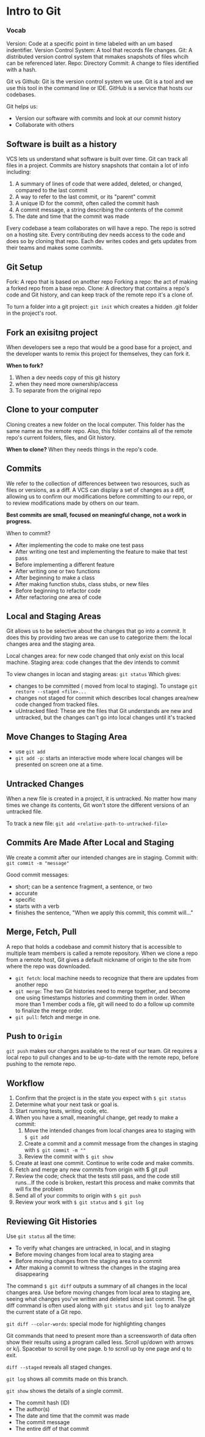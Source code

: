 
# Intro to Git
### Vocab
Version: Code at a specific point in time labeled with an um based indentifier.
Version Control System: A tool that records file changes.
Git: A distributed version control system that mmakes snapshots of files whcih can be referenced later.
Repo: Directory
Commit: A change to files identified with a hash. 

Git vs Github: Git is the version control system we use. Git is a tool and we use this tool in the command line or IDE. GitHub is a service that hosts our codebases.

Git helps us:
- Version our software with commits and look at our commit history
- Collaborate with others

## Software is built as a history
VCS lets us understand what software is built over time. Git can track all files in a project. Commits are history snapshots that contain a lot of info including:
1. A summary of lines of code that were added, deleted, or changed, compared to the last commit
2. A way to refer to the last commit, or its "parent" commit
3. A unique ID for the commit, often called the commit hash
4. A commit message, a string describing the contents of the commit
5. The date and time that the commit was made

Every codebase a team collaborates on will have a repo. The repo is sotred on a hosting site. Every contributing dev needs access to the code and does so by cloning that repo. Each dev writes codes and gets updates from their teams and makes some commits. 

## Git Setup 
Fork: A repo that is based on another repo
Forking a repo: the act of making a forked repo from a base repo. 
Clone: A directory that contains a repo's code and Git history, and can keep track of the remote repo it's a clone of. 

To turn a folder into a git project:
`git init` which creates a hidden .git folder in the project's root. 

## Fork an exisitng project
When developers see a repo that would be a good base for a project, and the developer wants to remix this project for themselves, they can fork it.

**When to fork?**
1. When a dev needs copy of this git history
2. when they need more ownership/access 
3. To separate from the original repo

## Clone to your computer
Cloning creates a new folder on the local computer. This folder has the same name as the remote repo. Also, this folder contains all of the remote repo's current folders, files, and Git history.

**When to clone?**
When they needs things in the repo's code. 

## Commits
We refer to the collection of differences between two resources, such as files or versions, as a diff. A VCS can display a set of changes as a diff, allowing us to confirm our modifications before committing to our repo, or to review modifications made by others on our team.

**Best commits are small, focused on meaningful change, not a work in progress.**

When to commit?
- After implementing the code to make one test pass
- After writing one test and implementing the feature to make that test pass
- Before implementing a different feature
- After writing one or two functions
- After beginning to make a class
- After making function stubs, class stubs, or new files
- Before beginning to refactor code
- After refactoring one area of code

## Local and Staging Areas
Git allows us to be selective about the changes that go into a commit. It does this by providing two areas we can use to categorize them: the local changes area and the staging area.

Local changes area: for new code changed that only exist on this local machine.
Staging area: code changes that the dev intends to commit

To view changes in locan and staging areas: `git status`
Which gives:
- changes to be committed ( moved from local to staging). To unstage `git restore --staged <file>...`
- changes not staged for commit which describes local changes area/new code changed from tracked files.
- uUntracked filed: These are the files that Git understands are new and untracked, but the changes can't go into local changes until it's tracked

## Move Changes to Staging Area
- use `git add`
- `git add -p`: starts an interactive mode where local changes will be presented on screen one at a time. 

## Untracked Changes
When a new file is created in a project, it is untracked. No matter how many times we change its contents, Git won't store the different versions of an untracked file.

To track a new file: `git add <relative-path-to-untracked-file>`

## Commits Are Made After Local and Staging
We create a commit after our intended changes are in staging.
Commit with: `git commit -m "message"` 

Good commit messages:
- short; can be a sentence fragment, a sentence, or two
- accurate
- specific
- starts with a verb
- finishes the sentence, "When we apply this commit, this commit will..."

## Merge, Fetch, Pull
A repo that holds a codebase and commit history that is accessible to multiple team members is called a remote repository.
When we clone a repo from a remote host, Git gives a default nickname of origin to the site from where the repo was downloaded.
- `git fetch`: local machine needs to recognize that there are updates from another repo
- `git merge`: The two Git histories need to merge together, and become one using timestamps histories and commiting them in order. When more than 1 member cods a file, git will need to do a follow up commite to finalize the merge order. 
- `git pull`: fetch and merge in one. 

## Push to `Origin`
`git push` makes our changes available to the rest of our team. 
Git requires a local repo to pull changes and to be up-to-date with the remote repo, before pushing to the remote repo.

## Workflow
1. Confirm that the project is in the state you expect with `$ git status`
2. Determine what your next task or goal is.
3. Start running tests, writing code, etc.
4. When you have a small, meaningful change, get ready to make a commit:
   1. Move the intended changes from local changes area to staging with `$ git add`
   2. Create a commit and a commit message from the changes in staging with `$ git commit -m ""`
   3. Review the commit with `$ git show`
5. Create at least one commit. Continue to write code and make commits.
6. Fetch and merge any new commits from origin with $ git pull
7. Review the code; check that the tests still pass, and the code still runs...If the code is broken, restart this process and make commits that will fix the problem
8. Send all of your commits to origin with `$ git push`
9. Review your work with `$ git status` and `$ git log`

## Reviewing Git Histories
Use `git status` all the time:
- To verify what changes are untracked, in local, and in staging
- Before moving changes from local area to staging area
- Before moving changes from the staging area to a commit
- After making a commit to witness the changes in the staging area disappearing

The command `$ git diff` outputs a summary of all changes in the local changes area. Use before moving changes from local area to staging are, seeing what changes you've written and deleted since last commit.  The git diff command is often used along with `git status` and `git log` to analyze the current state of a Git repo.
 
`git diff --color-words`: special mode for highlighting changes 


Git commands that need to present more than a screensworth of data often show their results using a program called less. Scroll up/down with arrows or k/j. Spacebar to scroll by one page. b to scroll up by one page and q to exit. 

`diff --staged` reveals all staged changes. 

`git log` shows all commits made on this branch.

`git show` shows the details of a single commit. 
- The commit hash (ID)
- The author(s)
- The date and time that the commit was made
- The commit message
- The entire diff of that commit

